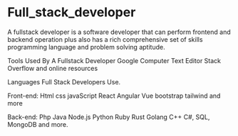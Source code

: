 # Full_stack_developer
A fullstack developer is a software developer that can perform frontend and backend operation plus also has a rich comprehensive set of skills 
programming language and problem solving aptitude.

Tools Used By A Fullstack Developer 
Google
Computer 
Text Editor
Stack Overflow and online resources

Languages Full Stack Developers Use.

Front-end:
Html
css
javaScript
React
Angular Vue 
bootstrap 
tailwind and more

Back-end:
Php
Java 
Node.js 
Python 
Ruby 
Rust 
Golang 
C++ C#, SQL, MongoDB and more.
